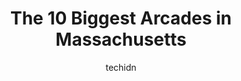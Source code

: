 ---
layout: ampstory
image: https://i0.wp.com/paketmu.com/wp-content/uploads/2023/06/salem-willows-arcade-0-in-massachusetts-1686367129.jpeg?resize=640,853
author: techidn
featured: false
description: Explore the diverse Arcade scene in Massachusetts, home to an incredible selection of 10 establishments catering to every taste. Whether youre in search of iconic favorites or undiscovered 
title: The 10 Biggest Arcades in Massachusetts
cover:
   title: The 10 Biggest Arcades in Massachusetts
   subtitle: RICKPATE
   background: https://paketmu.com/wp-content/uploads/2023/06/salem-willows-arcade-0-in-massachusetts-1686367129.jpeg

pages: 
 - layout: thirds
   top: <h1>#1 Apex Entertainment Marlborough</h1>
   bottom: "<p>Celebrated my daughters birthday party here and everyone had a blast. The food was actually good. Order food for about a group for 20+ people and the staff was very atten</p>"
   background: https://paketmu.com/wp-content/uploads/2023/06/salem-willows-arcade-1-in-massachusetts-1686367130.jpeg
   backgroundblur: true
 - layout: thirds
   top: <h1>#2 The Quarters</h1>
   bottom: "<p>Loved it here. The decor was awesome! Even the bathroom had space invaders in the tile floor! The staff was super friendly, the food was shockingly good (we had the cowbo</p>"
   background: https://paketmu.com/wp-content/uploads/2023/06/salem-willows-arcade-2-in-massachusetts-1686367131.jpeg
   cta:
      link: https://paketmu.com/the-10-biggest-arcades-in-massachusetts/
      text: The 10 Biggest Arcades in Massachusetts
 - layout: thirds
   top: <h1>#3 Round1 Bowling & Amusement</h1>
   bottom: "<p>This was a fun stop on my trip from Canada!My friends and I spent quite some time here, from hanging out and playing arcade games, to some nice bowling!Theres quite th</p>"
   background: https://paketmu.com/wp-content/uploads/2023/06/salem-willows-arcade-3-in-massachusetts-1686367132.jpeg
   cta:
      link: https://paketmu.com/the-10-biggest-arcades-in-massachusetts/
      text: The 10 Biggest Arcades in Massachusetts
 - layout: thirds
   top: <h1>#4 In The Game Peabody</h1>
   bottom: "<p>535A Lowell St, Peabody, MA 01960, United States</p>"
   background: https://images.unsplash.com/photo-1561679660-d00ee1e0dc8e?ixlib=rb-4.0.3&ixid=MnwxMjA3fDB8MHxwaG90by1wYWdlfHx8fGVufDB8fHx8&auto=format&fit=crop&w=640&h=853&q=80
   cta:
      link: https://paketmu.com/the-10-biggest-arcades-in-massachusetts/
      text: The 10 Biggest Arcades in Massachusetts
 - layout: thirds
   top: <h1>#5 Roxys Arcade</h1>
   bottom: "<p>292 Massachusetts Ave, Cambridge, MA 02139, United States</p>"
   background: https://images.unsplash.com/photo-1632260260864-caf7fde5ec36?ixlib=rb-4.0.3&ixid=MnwxMjA3fDB8MHxwaG90by1wYWdlfHx8fGVufDB8fHx8&auto=format&fit=crop&w=640&h=853&q=80
   cta:
      link: https://paketmu.com/the-10-biggest-arcades-in-massachusetts/
      text: The 10 Biggest Arcades in Massachusetts
 - layout: thirds
   top: <h1>#6 VERSUS</h1>
   bottom: "<p>42 Province St, Boston, MA 02108, United States</p>"
   background: https://images.unsplash.com/photo-1618005182384-a83a8bd57fbe?ixlib=rb-4.0.3&ixid=MnwxMjA3fDB8MHxwaG90by1wYWdlfHx8fGVufDB8fHx8&auto=format&fit=crop&w=640&h=853&q=80
   cta:
      link: https://paketmu.com/the-10-biggest-arcades-in-massachusetts/
      text: The 10 Biggest Arcades in Massachusetts
 - layout: thirds
   top: <h1>#7 Free Play Bar Arcade</h1>
   bottom: "<p>25 Union St, Worcester, MA 01608, United States</p>"
   background: https://images.unsplash.com/photo-1602536052359-ef94c21c5948?ixlib=rb-4.0.3&ixid=MnwxMjA3fDB8MHxwaG90by1wYWdlfHx8fGVufDB8fHx8&auto=format&fit=crop&w=640&h=853&q=80
   cta:
      link: https://paketmu.com/the-10-biggest-arcades-in-massachusetts/
      text: The 10 Biggest Arcades in Massachusetts
 - layout: thirds
   middle: Continue reading...
   background: https://images.unsplash.com/photo-1614648718611-0635f29016cb?ixlib=rb-4.0.3&ixid=MnwxMjA3fDB8MHxwaG90by1wYWdlfHx8fGVufDB8fHx8&auto=format&fit=crop&w=640&h=853&q=80
   cta:
      link: https://paketmu.com/the-10-biggest-arcades-in-massachusetts/
      text: The 10 Biggest Arcades in Massachusetts
      
---